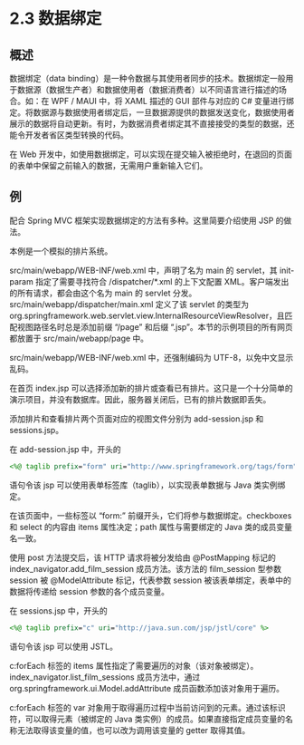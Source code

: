 # 2.3 数据绑定

## 概述

数据绑定（data binding）是一种令数据与其使用者同步的技术。数据绑定一般用于数据源（数据生产者）和数据使用者（数据消费者）以不同语言进行描述的场合。如：在 WPF / MAUI 中，将 XAML 描述的 GUI 部件与对应的 C# 变量进行绑定。将数据源与数据使用者绑定后，一旦数据源提供的数据发送变化，数据使用者展示的数据将自动更新。有时，为数据消费者绑定其不直接接受的类型的数据，还能令开发者省区类型转换的代码。

在 Web 开发中，如使用数据绑定，可以实现在提交输入被拒绝时，在退回的页面的表单中保留之前输入的数据，无需用户重新输入它们。

## 例

配合 Spring MVC 框架实现数据绑定的方法有多种。这里简要介绍使用 JSP 的做法。

本例是一个模拟的排片系统。

src/main/webapp/WEB-INF/web.xml 中，声明了名为 main 的 servlet，其 init-param 指定了需要寻找符合 /dispatcher/*.xml 的上下文配置 XML。客户端发出的所有请求，都会由这个名为 main 的 servlet 分发。src/main/webapp/dispatcher/main.xml 定义了该 servlet 的类型为 org.springframework.web.servlet.view.InternalResourceViewResolver，且匹配视图路径名时总是添加前缀 “/page” 和后缀 “.jsp”。本节的示例项目的所有网页都放置于 src/main/webapp/page 中。

src/main/webapp/WEB-INF/web.xml 中，还强制编码为 UTF-8，以免中文显示乱码。

在首页 index.jsp 可以选择添加新的排片或查看已有排片。这只是一个十分简单的演示项目，并没有数据库。因此，服务器关闭后，已有的排片数据即丢失。

添加排片和查看排片两个页面对应的视图文件分别为 add-session.jsp 和 sessions.jsp。

在 add-session.jsp 中，开头的
```jsp
<%@ taglib prefix="form" uri="http://www.springframework.org/tags/form" %>
```
语句令该 jsp 可以使用表单标签库（taglib），以实现表单数据与 Java 类实例绑定。

在该页面中，一些标签以 “form:” 前缀开头，它们将参与数据绑定。checkboxes 和 select 的内容由 items 属性决定；path 属性与需要绑定的 Java 类的成员变量名一致。

使用 post 方法提交后，该 HTTP 请求将被分发给由 @PostMapping 标记的 index_navigator.add_film_session 成员方法。该方法的 film_session 型参数 session 被 @ModelAttribute 标记，代表参数 session 被该表单绑定，表单中的数据将传递给 session 参数的各个成员变量。

在 sessions.jsp 中，开头的
```jsp
<%@ taglib prefix="c" uri="http://java.sun.com/jsp/jstl/core" %>
```
语句令该 jsp 可以使用 JSTL。

c:forEach 标签的 items 属性指定了需要遍历的对象（该对象被绑定）。index_navigator.list_film_sessions 成员方法中，通过 org.springframework.ui.Model.addAttribute 成员函数添加该对象用于遍历。

c:forEach 标签的 var 对象用于取得遍历过程中当前访问到的元素。通过该标识符，可以取得元素（被绑定的 Java 类实例）的成员。如果直接指定成员变量的名称无法取得该变量的值，也可以改为调用该变量的 getter 取得其值。
